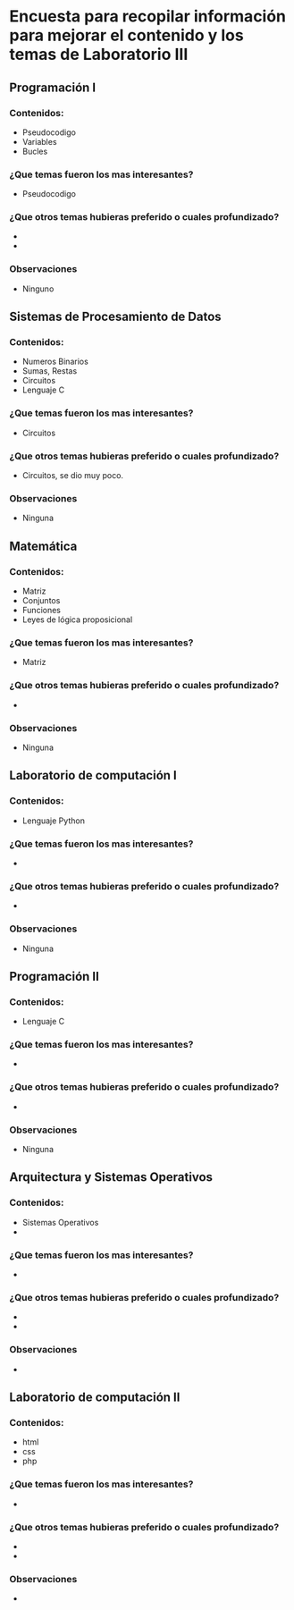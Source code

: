 # Encuesta para recopilar información para mejorar el contenido y los temas de Laboratorio III 
## Programación I 
### Contenidos:
*   Pseudocodigo
*   Variables
*   Bucles
### ¿Que temas fueron los mas interesantes?
*   Pseudocodigo
### ¿Que otros temas hubieras preferido o cuales profundizado?
*   
*
### Observaciones 
*   Ninguno

## Sistemas de Procesamiento de Datos
### Contenidos:
*   Numeros Binarios
*   Sumas, Restas
*   Circuitos
*   Lenguaje C
### ¿Que temas fueron los mas interesantes?
*   Circuitos
### ¿Que otros temas hubieras preferido o cuales profundizado?
*   Circuitos, se dio muy poco.

### Observaciones 
*   Ninguna
## Matemática
### Contenidos:
*   Matriz
*   Conjuntos
*   Funciones
*   Leyes de lógica proposicional
### ¿Que temas fueron los mas interesantes?
*   Matriz
### ¿Que otros temas hubieras preferido o cuales profundizado?
*   
### Observaciones 
* Ninguna
## Laboratorio de computación I
### Contenidos:
*   Lenguaje Python
### ¿Que temas fueron los mas interesantes?
*   
### ¿Que otros temas hubieras preferido o cuales profundizado?
*   
### Observaciones 
* Ninguna
## Programación II
### Contenidos:
*   Lenguaje C
### ¿Que temas fueron los mas interesantes?
*   
### ¿Que otros temas hubieras preferido o cuales profundizado?
*   
### Observaciones 
* Ninguna
## Arquitectura y Sistemas Operativos
### Contenidos:
*   Sistemas Operativos
*   
### ¿Que temas fueron los mas interesantes?
*   
### ¿Que otros temas hubieras preferido o cuales profundizado?
*   
*
### Observaciones 
*
## Laboratorio de computación II
### Contenidos:
*   html
*   css
*   php
### ¿Que temas fueron los mas interesantes?
*   
### ¿Que otros temas hubieras preferido o cuales profundizado?
*   
*
### Observaciones 
*